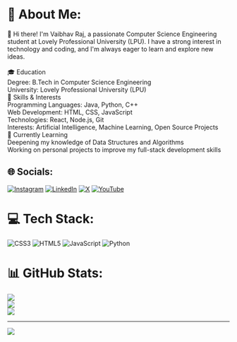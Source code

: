 # 💫 About Me:
👋 Hi there! I'm Vaibhav Raj, a passionate Computer Science Engineering student at Lovely Professional University (LPU). I have a strong interest in technology and coding, and I'm always eager to learn and explore new ideas.<br><br>🎓 Education<br>Degree: B.Tech in Computer Science Engineering<br>University: Lovely Professional University (LPU)<br>🔧 Skills & Interests<br>Programming Languages: Java, Python, C++<br>Web Development: HTML, CSS, JavaScript<br>Technologies: React, Node.js, Git<br>Interests: Artificial Intelligence, Machine Learning, Open Source Projects<br>🌱 Currently Learning<br>Deepening my knowledge of Data Structures and Algorithms<br>Working on personal projects to improve my full-stack development skills


## 🌐 Socials:
[![Instagram](https://img.shields.io/badge/Instagram-%23E4405F.svg?logo=Instagram&logoColor=white)](https://instagram.com/vabhvro) [![LinkedIn](https://img.shields.io/badge/LinkedIn-%230077B5.svg?logo=linkedin&logoColor=white)](https://linkedin.com/in/vabhvro) [![X](https://img.shields.io/badge/X-black.svg?logo=X&logoColor=white)](https://x.com/vabhvro) [![YouTube](https://img.shields.io/badge/YouTube-%23FF0000.svg?logo=YouTube&logoColor=white)](https://youtube.com/@vabhvro) 

# 💻 Tech Stack:
![CSS3](https://img.shields.io/badge/css3-%231572B6.svg?style=for-the-badge&logo=css3&logoColor=white) ![HTML5](https://img.shields.io/badge/html5-%23E34F26.svg?style=for-the-badge&logo=html5&logoColor=white) ![JavaScript](https://img.shields.io/badge/javascript-%23323330.svg?style=for-the-badge&logo=javascript&logoColor=%23F7DF1E) ![Python](https://img.shields.io/badge/python-3670A0?style=for-the-badge&logo=python&logoColor=ffdd54)
# 📊 GitHub Stats:
![](https://github-readme-stats.vercel.app/api?username=vabhvro&theme=dark&hide_border=false&include_all_commits=false&count_private=false)<br/>
![](https://github-readme-streak-stats.herokuapp.com/?user=vabhvro&theme=dark&hide_border=false)<br/>
![](https://github-readme-stats.vercel.app/api/top-langs/?username=vabhvro&theme=dark&hide_border=false&include_all_commits=false&count_private=false&layout=compact)

---
[![](https://visitcount.itsvg.in/api?id=vabhvro&icon=0&color=0)](https://visitcount.itsvg.in)

<!-- Proudly created with GPRM ( https://gprm.itsvg.in ) -->

<!-- Proudly created with GPRM ( https://gprm.itsvg.in ) -->
<!---
vabhvro/vabhvro is a ✨ special ✨ repository because its `README.md` (this file) appears on your GitHub profile.
You can click the Preview link to take a look at your changes.
--->
